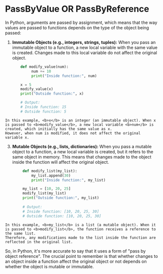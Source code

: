 # PassByValue OR PassByReference

In Python, arguments are passed by assignment, which means that the way values are passed to functions depends on the type of the object being passed:

1. <b>Immutable Objects (e.g., integers, strings, tuples):</b>
    When you pass an immutable object to a function, a new local variable with the same value is created. Changes made to this local variable do not affect the original object.

```python
       def modify_value(num):
            num += 10
            print("Inside function:", num)

       x = 5
       modify_value(x)
       print("Outside function:", x)

       # Output:
       # Inside function: 15
       # Outside function: 5
```
    In this example, <b>x</b> is an integer (an immutable object). When x is passed to <b>modify_value</b>, a new local variable <b>num</b> is created, which initially has the same value as x. 
    However, when num is modified, it does not affect the original variable x.

3. <b>Mutable Objects (e.g., lists, dictionaries):</b>
    When you pass a mutable object to a function, a new local variable is created, but it refers to the same object in memory.
    This means that changes made to the object inside the function will affect the original object.

```python
        def modify_list(my_list):
            my_list.append(30)
            print("Inside function:", my_list)

        my_list = [10, 20, 25]
        modify_list(my_list)
        print("Outside function:", my_list)
        
        # Output:
        # Inside function: [10, 20, 25, 30]
        # Outside function: [10, 20, 25, 30]

```
    In this example, <b>my_list</b> is a list (a mutable object). When it is passed to <b>modify_list</b>, the function receives a reference to the same list.
    Therefore, any modifications made to the list inside the function are reflected in the original list.

So, in Python, it's more accurate to say that it uses a form of "pass by object reference". 
The crucial point to remember is that whether changes to an object inside a function affect the original object or not depends on whether the object is mutable or immutable.
         
